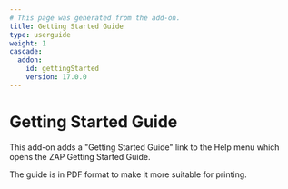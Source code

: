 ```yaml
---
# This page was generated from the add-on.
title: Getting Started Guide
type: userguide
weight: 1
cascade:
  addon:
    id: gettingStarted
    version: 17.0.0
---
```


# Getting Started Guide

This add-on adds a "Getting Started Guide" link to the Help menu which opens the ZAP Getting Started Guide.

The guide is in PDF format to make it more suitable for printing.
